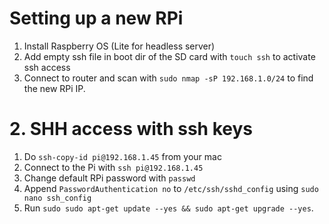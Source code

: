 # Setting up a new RPi

1. Install Raspberry OS (Lite for headless server)
2. Add empty ssh file in boot dir of the SD card with `touch ssh` to activate ssh access
3. Connect to router and scan with `sudo nmap -sP 192.168.1.0/24` to find the new RPi IP.

# 2. SHH access with ssh keys

1. Do `ssh-copy-id pi@192.168.1.45` from your mac
2. Connect to the Pi with `ssh pi@192.168.1.45`
3. Change default RPi password with `passwd`
4. Append `PasswordAuthentication no` to `/etc/ssh/sshd_config` using `sudo nano ssh_config `
5. Run `sudo sudo apt-get update --yes && sudo apt-get upgrade --yes`.